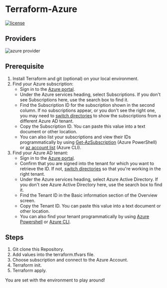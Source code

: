 # Terraform-Azure

[![license](https://img.shields.io/badge/license-MIT-blue.svg)](/LICENSE)

## Providers

![azure provider](https://img.shields.io/badge/Azure-orange?logo=microsoft-azure&color=0089d6)

## Prerequisite

1. Install Terraform and git (optional) on your local environment.
2. Find your Azure subscription:
    - Sign in to the [Azure portal](https://portal.azure.com/).
    - Under the Azure services heading, select Subscriptions. If you don't see Subscriptions here, use the search box to find it.
    - Find the Subscription ID for the subscription shown in the second column. If no subscriptions appear, or you don't see the right one, you may need to [switch directories](https://docs.microsoft.com/en-us/azure/azure-portal/set-preferences#switch-and-manage-directories) to show the subscriptions from a different Azure AD tenant.
    - Copy the Subscription ID. You can paste this value into a text document or other location.
    - You can also list your subscriptions and view their IDs programmatically by using [Get-AzSubscription](https://docs.microsoft.com/en-us/powershell/module/az.accounts/get-azsubscription?view=latest&preserve-view=true) (Azure PowerShell) or [az account list](https://docs.microsoft.com/en-us/cli/azure/account?view=azure-cli-latest&preserve-view=true) (Azure CLI).
3. Find your Azure AD tenant:
    - Sign in to the [Azure portal](https://portal.azure.com/).
    - Confirm that you are signed into the tenant for which you want to retrieve the ID. If not, [switch directories](https://docs.microsoft.com/en-us/azure/azure-portal/set-preferences#switch-and-manage-directories) so that you're working in the right tenant.
    - Under the Azure services heading, select Azure Active Directory. If you don't see Azure Active Directory here, use the search box to find it.
    - Find the Tenant ID in the Basic information section of the Overview screen.
    - Copy the Tenant ID. You can paste this value into a text document or other location.
    - You can also find your tenant programmatically by using [Azure Powershell](https://docs.microsoft.com/en-us/azure/active-directory/fundamentals/active-directory-how-to-find-tenant#find-tenant-id-with-powershell) or [Azure CLI](https://docs.microsoft.com/en-us/azure/active-directory/fundamentals/active-directory-how-to-find-tenant#find-tenant-id-with-cli).

## Steps

1. Git clone this Repository.
2. Add values into the terraform.tfvars file.
3. Choose subscription and connect to the Azure Account.
4. Terraform init.
5. Terraform apply.

You are set with the environment to play around!